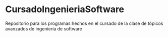 # CursadoIngenieriaSoftware
Repositorio para los programas hechos en el cursado de la clase de tópicos avanzados de ingeniería de software
